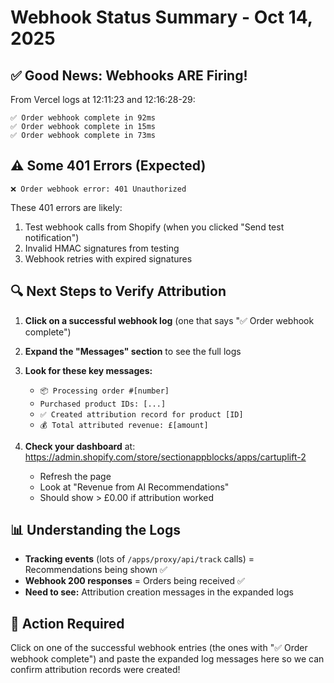 # Webhook Status Summary - Oct 14, 2025

## ✅ Good News: Webhooks ARE Firing!

From Vercel logs at 12:11:23 and 12:16:28-29:
```
✅ Order webhook complete in 92ms
✅ Order webhook complete in 15ms  
✅ Order webhook complete in 73ms
```

## ⚠️ Some 401 Errors (Expected)

```
❌ Order webhook error: 401 Unauthorized
```

These 401 errors are likely:
1. Test webhook calls from Shopify (when you clicked "Send test notification")
2. Invalid HMAC signatures from testing
3. Webhook retries with expired signatures

## 🔍 Next Steps to Verify Attribution

1. **Click on a successful webhook log** (one that says "✅ Order webhook complete")
2. **Expand the "Messages" section** to see the full logs
3. **Look for these key messages:**
   - `📦 Processing order #[number]`
   - `Purchased product IDs: [...]`
   - `✅ Created attribution record for product [ID]`
   - `💰 Total attributed revenue: £[amount]`

4. **Check your dashboard** at:
   https://admin.shopify.com/store/sectionappblocks/apps/cartuplift-2
   
   - Refresh the page
   - Look at "Revenue from AI Recommendations"
   - Should show > £0.00 if attribution worked

## 📊 Understanding the Logs

- **Tracking events** (lots of `/apps/proxy/api/track` calls) = Recommendations being shown ✅
- **Webhook 200 responses** = Orders being received ✅  
- **Need to see:** Attribution creation messages in the expanded logs

## 🎯 Action Required

Click on one of the successful webhook entries (the ones with "✅ Order webhook complete") and paste the expanded log messages here so we can confirm attribution records were created!
